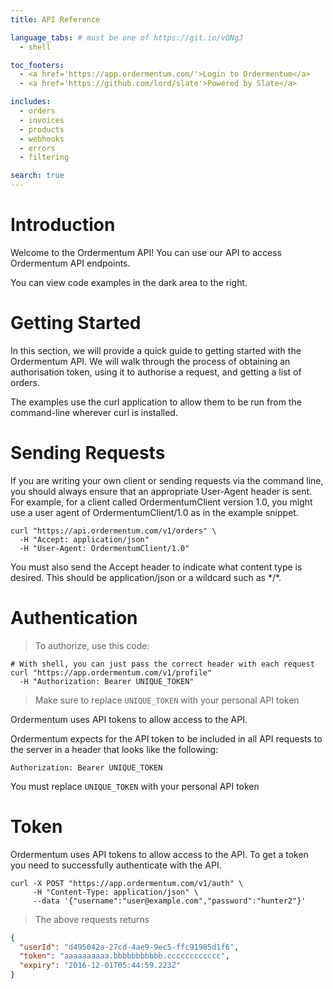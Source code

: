 ```yaml
---
title: API Reference

language_tabs: # must be one of https://git.io/vQNgJ
  - shell

toc_footers:
  - <a href='https://app.ordermentum.com/'>Login to Ordermentum</a>
  - <a href='https://github.com/lord/slate'>Powered by Slate</a>

includes:
  - orders
  - invoices
  - products
  - webhooks
  - errors
  - filtering

search: true
---
```


# Introduction

Welcome to the Ordermentum API! You can use our API to access Ordermentum API endpoints.

You can view code examples in the dark area to the right.

# Getting Started


In this section, we will provide a quick guide to getting started with the Ordermentum API. We will walk through the process of obtaining an authorisation token, using it to authorise a request, and getting a list of orders.

The examples use the curl application to allow them to be run from the command-line wherever curl is installed.

# Sending Requests

If you are writing your own client or sending requests via the command line, you should always ensure that an appropriate User-Agent header is sent. For example, for a client called OrdermentumClient version 1.0, you might use a user agent of OrdermentumClient/1.0 as in the example snippet.

```shell
curl "https://api.ordermentum.com/v1/orders" \
  -H "Accept: application/json"
  -H "User-Agent: OrdermentumClient/1.0"
```

You must also send the Accept header to indicate what content type is desired. This should be application/json or a wildcard such as \*/\*.

# Authentication

> To authorize, use this code:

```shell
# With shell, you can just pass the correct header with each request
curl "https://app.ordermentum.com/v1/profile"
  -H "Authorization: Bearer UNIQUE_TOKEN"
```

> Make sure to replace `UNIQUE_TOKEN` with your personal API token

Ordermentum uses API tokens to allow access to the API.

Ordermentum expects for the API token to be included in all API requests to the server in a header that looks like the following:

`Authorization: Bearer UNIQUE_TOKEN`

<aside class="notice">
You must replace <code>UNIQUE_TOKEN</code> with your personal API token
</aside>


# Token

Ordermentum uses API tokens to allow access to the API. To get a token you need to successfully authenticate with the API.

```shell
curl -X POST "https://app.ordermentum.com/v1/auth" \
     -H "Content-Type: application/json" \
     --data '{"username":"user@example.com","password":"hunter2"}'
```
> The above requests returns

```json
{
  "userId": "d495042a-27cd-4ae9-9ec5-ffc91985d1f6",
  "token": "aaaaaaaaaa.bbbbbbbbbbb.cccccccccccc",
  "expiry": "2016-12-01T05:44:59.223Z"
}
```
